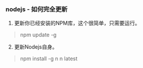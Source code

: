 ### nodejs - 如何完全更新
1. 更新你已经安装的NPM库，这个很简单，只需要运行。
> npm update -g
2. 更新Nodejs自身。
> npm install -g n
> n latest